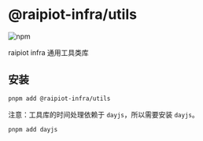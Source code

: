 # @raipiot-infra/utils

![npm](https://img.shields.io/npm/v/@raipiot-infra/utils?logo=npm&label=utils&registry_uri=http%3A%2F%2Fnpm-registry.raipiot.com%3A4873)

raipiot infra 通用工具类库

## 安装

```bash
pnpm add @raipiot-infra/utils
```

注意：工具库的时间处理依赖于 `dayjs`，所以需要安装 `dayjs`。

```bash
pnpm add dayjs
```
